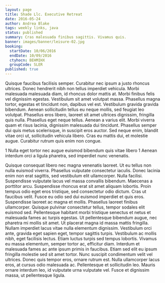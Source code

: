 ```yaml
---
layout: page
title: Shade Llc. Executive Retreat
date: 2016-05-24
author: Andrea Blake
tags: weekly links, java
status: published
summary: Cras malesuada finibus sagittis. Vivamus quis.
banner: images/banner/leisure-02.jpg
booking:
  startDate: 10/06/2016
  endDate: 10/09/2016
  ctyhocn: BEHMIHX
  groupCode: SLER
published: true
---
```

Quisque faucibus facilisis semper. Curabitur nec ipsum a justo rhoncus ultrices. Donec hendrerit nibh non tellus imperdiet vehicula. Morbi malesuada malesuada diam, id rhoncus dolor mattis at. Morbi finibus felis vel dignissim egestas. Vestibulum sit amet volutpat massa. Phasellus magna tortor, egestas et tincidunt non, dapibus vel est. Vestibulum gravida gravida bibendum. Aenean sollicitudin tellus eu neque mollis, sed feugiat leo volutpat. Phasellus eros libero, laoreet sit amet ultrices dignissim, fringilla quis nulla.
Phasellus eget neque tellus. Aenean a varius elit. Morbi viverra quam et risus lacinia, dignissim malesuada dui tincidunt. Phasellus semper dui quis metus scelerisque, in suscipit eros auctor. Sed neque enim, blandit vitae orci ut, sollicitudin vehicula libero. Cras eu mattis dui, et molestie augue. Curabitur rutrum quis enim non congue.

1 Nulla eget tortor nec augue euismod bibendum quis vitae libero
1 Aenean interdum orci a ligula pharetra, sed imperdiet nunc venenatis.

Quisque consequat libero nec magna venenatis laoreet. Ut eu tellus non nulla euismod viverra. Phasellus vulputate consectetur iaculis. Donec lacinia enim non erat sagittis, sed vestibulum elit ullamcorper. Nulla facilisi. Suspendisse vulputate lacus vel massa convallis bibendum. Maecenas a porttitor arcu. Suspendisse rhoncus erat sit amet aliquam lobortis. Proin tempus odio eget eros tristique, sed consectetur odio dictum. Cras ut faucibus velit. Fusce eu odio sed dui euismod imperdiet et quis eros. Suspendisse laoreet ac magna et mollis. Phasellus laoreet finibus ullamcorper. Quisque pulvinar consectetur tellus, tempor sodales elit euismod sed. Pellentesque habitant morbi tristique senectus et netus et malesuada fames ac turpis egestas. Ut pellentesque bibendum augue, nec pharetra mi mollis sit amet.
Ut placerat magna id massa mattis fringilla. Nullam imperdiet lacus vitae nulla elementum dignissim. Vestibulum orci ante, gravida eget sapien eget, tempor sagittis turpis. Vestibulum ac mollis nibh, eget facilisis lectus. Etiam luctus turpis sed tempus lobortis. Vivamus eu massa elementum, semper tortor ac, efficitur diam. Interdum et malesuada fames ac ante ipsum primis in faucibus. Etiam sed elit eu ipsum fringilla molestie sed sit amet tortor. Nunc suscipit condimentum velit vel ultrices. Donec quis tempor eros, ornare rutrum est. Nulla ullamcorper lacus eros, at cursus odio malesuada ac. Pellentesque et sollicitudin leo. Mauris ornare interdum leo, id vulputate urna vulputate vel. Fusce et dignissim massa, ut pellentesque ligula.
